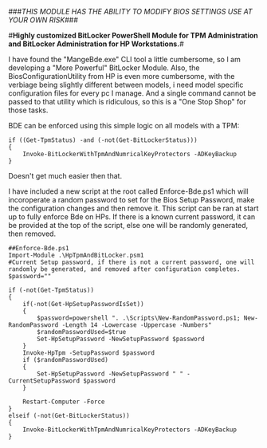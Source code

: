 ###*THIS MODULE HAS THE ABILITY TO MODIFY BIOS SETTINGS USE AT YOUR OWN RISK*###

#**Highly customized BitLocker PowerShell Module for TPM Administration and BitLocker Administration for HP Workstations.**#

I have found the "MangeBde.exe" CLI tool a little cumbersome, so I am developing a "More Powerful" BitLocker Module.
Also, the BiosConfigurationUtility from HP is even more cumbersome, with the verbiage being slightly different between models, i need model specific configuration files for every pc I manage.  And a single command cannot be passed to that utility which is ridiculous, so this is a "One Stop Shop" for those tasks.

BDE can be enforced using this simple logic on all models with a TPM:

	if ((Get-TpmStatus) -and (-not(Get-BitLockerStatus)))
	{
		Invoke-BitLockerWithTpmAndNumricalKeyProtectors -ADKeyBackup
	}

Doesn't get much easier then that.  

I have included a new script at the root called Enforce-Bde.ps1 which will incoroperate a random password to set for the Bios Setup Password, make the configuration changes and then remove it.  This script can be ran at start up to fully enforce Bde on HPs.
If there is a known current password, it can be provided at the top of the script, else one will be randomly generated, then removed.

	##Enforce-Bde.ps1
	Import-Module .\HpTpmAndBitLocker.psm1
	#Current Setup password, if there is not a current password, one will randomly be generated, and removed after configuration completes.
	$password=""

	if (-not(Get-TpmStatus))
	{
		if(-not(Get-HpSetupPasswordIsSet))
		{
			$password=powershell ". .\Scripts\New-RandomPassword.ps1; New-RandomPassword -Length 14 -Lowercase -Uppercase -Numbers"
			$randomPasswordUsed=$true
			Set-HpSetupPassword -NewSetupPassword $password
		}
		Invoke-HpTpm -SetupPassword $password
		if ($randomPasswordUsed)
		{
			Set-HpSetupPassword -NewSetupPassword " " -CurrentSetupPassword $password
		}
		
		Restart-Computer -Force
	}
	elseif (-not(Get-BitLockerStatus))
	{
		Invoke-BitLockerWithTpmAndNumricalKeyProtectors -ADKeyBackup
	}